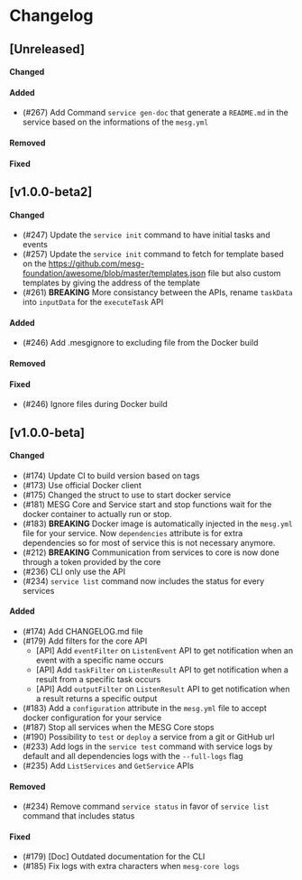 # Changelog

## [Unreleased]

#### Changed
#### Added

- (#267) Add Command `service gen-doc` that generate a `README.md` in the service based on the informations of the `mesg.yml`

#### Removed
#### Fixed

## [v1.0.0-beta2]

#### Changed
- (#247) Update the `service init` command to have initial tasks and events
- (#257) Update the `service init` command to fetch for template based on the https://github.com/mesg-foundation/awesome/blob/master/templates.json file but also custom templates by giving the address of the template
- (#261) **BREAKING** More consistancy between the APIs, rename `taskData` into `inputData` for the `executeTask` API

#### Added
- (#246) Add .mesgignore to excluding file from the Docker build

#### Removed

#### Fixed
- (#246) Ignore files during Docker build

## [v1.0.0-beta]

#### Changed
- (#174) Update CI to build version based on tags
- (#173) Use official Docker client
- (#175) Changed the struct to use to start docker service
- (#181) MESG Core and Service start and stop functions wait for the docker container to actually run or stop.
- (#183) **BREAKING** Docker image is automatically injected in the `mesg.yml` file for your service. Now `dependencies` attribute is for extra dependencies so for most of service this is not necessary anymore.
- (#212) **BREAKING** Communication from services to core is now done through a token provided by the core
- (#236) CLI only use the API
- (#234) `service list` command now includes the status for every services

#### Added
- (#174) Add CHANGELOG.md file
- (#179) Add filters for the core API
  - [API] Add `eventFilter` on `ListenEvent` API to get notification when an event with a specific name occurs
  - [API] Add `taskFilter` on `ListenResult` API to get notification when a result from a specific task occurs
  - [API] Add `outputFilter` on `ListenResult` API to get notification when a result returns a specific output
- (#183) Add a `configuration` attribute in the `mesg.yml` file to accept docker configuration for your service
- (#187) Stop all services when the MESG Core stops
- (#190) Possibility to `test` or `deploy` a service from a git or GitHub url
- (#233) Add logs in the `service test` command with service logs by default and all dependencies logs with the `--full-logs` flag
- (#235) Add `ListServices` and `GetService` APIs

#### Removed
- (#234) Remove command `service status` in favor of `service list` command that includes status

#### Fixed
- (#179) [Doc] Outdated documentation for the CLI
- (#185) Fix logs with extra characters when `mesg-core logs`
